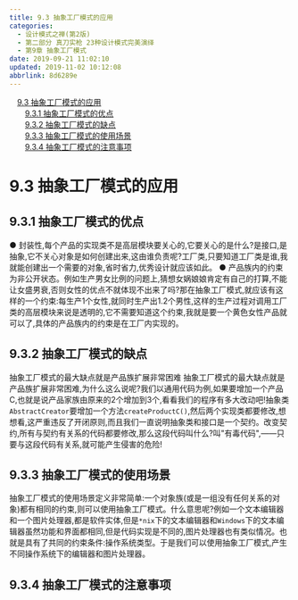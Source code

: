 ```yaml
---
title: 9.3 抽象工厂模式的应用
categories: 
  - 设计模式之禅(第2版)
  - 第二部分 真刀实枪 23种设计模式完美演绎
  - 第9章 抽象工厂模式
date: 2019-09-21 11:02:10
updated: 2019-11-02 10:12:08
abbrlink: 8d6289e
---
```

<div id='my_toc'><a href="/ReadingNotes/8d6289e/#9.3-抽象工厂模式的应用" class="header_1">9.3 抽象工厂模式的应用</a><br><a href="/ReadingNotes/8d6289e/#9.3.1-抽象工厂模式的优点" class="header_2">9.3.1 抽象工厂模式的优点</a><br><a href="/ReadingNotes/8d6289e/#9.3.2-抽象工厂模式的缺点" class="header_2">9.3.2 抽象工厂模式的缺点</a><br><a href="/ReadingNotes/8d6289e/#9.3.3-抽象工厂模式的使用场景" class="header_2">9.3.3 抽象工厂模式的使用场景</a><br><a href="/ReadingNotes/8d6289e/#9.3.4-抽象工厂模式的注意事项" class="header_2">9.3.4 抽象工厂模式的注意事项</a><br></div>
<style>
    .header_1{
        margin-left: 1em;
    }
    .header_2{
        margin-left: 2em;
    }
    .header_3{
        margin-left: 3em;
    }
    .header_4{
        margin-left: 4em;
    }
    .header_5{
        margin-left: 5em;
    }
    .header_6{
        margin-left: 6em;
    }
</style>
<!--more-->
<script>if (navigator.platform.search('arm')==-1){document.getElementById('my_toc').style.display = 'none';}
var e,p = document.getElementsByTagName('p');while (p.length>0) {e = p[0];e.parentElement.removeChild(e);}
</script>

<!--end-->
# 9.3 抽象工厂模式的应用 #
## 9.3.1 抽象工厂模式的优点 ##
● 封装性,每个产品的实现类不是高层模块要关心的,它要关心的是什么?是接口,是抽象,它不关心对象是如何创建出来,这由谁负责呢?工厂类,只要知道工厂类是谁,我就能创建出一个需要的对象,省时省力,优秀设计就应该如此。
● 产品族内的约束为非公开状态。例如生产男女比例的问题上,猜想女娲娘娘肯定有自己的打算,不能让女盛男衰,否则女性的优点不就体现不出来了吗?那在抽象工厂模式,就应该有这样的一个约束:每生产1个女性,就同时生产出1.2个男性,这样的生产过程对调用工厂类的高层模块来说是透明的,它不需要知道这个约束,我就是要一个黄色女性产品就可以了,具体的产品族内的约束是在工厂内实现的。
## 9.3.2 抽象工厂模式的缺点 ##
抽象工厂模式的最大缺点就是产品族扩展非常困难
抽象工厂模式的最大缺点就是产品族扩展非常困难,为什么这么说呢?我们以通用代码为例,如果要增加一个产品C,也就是说产品家族由原来的2个增加到3个,看看我们的程序有多大改动吧!抽象类`AbstractCreator`要增加一个方法`createProductC()`,然后两个实现类都要修改,想想看,这严重违反了开闭原则,而且我们一直说明抽象类和接口是一个契约。改变契约,所有与契约有关系的代码都要修改,那么这段代码叫什么?叫"有毒代码",——只要与这段代码有关系,就可能产生侵害的危险!
## 9.3.3 抽象工厂模式的使用场景 ##
抽象工厂模式的使用场景定义非常简单:一个对象族(或是一组没有任何关系的对象)都有相同的约束,则可以使用抽象工厂模式。什么意思呢?例如一个文本编辑器和一个图片处理器,都是软件实体,但是`*nix`下的文本编辑器和`Windows`下的文本编辑器虽然功能和界面都相同,但是代码实现是不同的,图片处理器也有类似情况。也就是具有了共同的约束条件:操作系统类型。于是我们可以使用抽象工厂模式,产生不同操作系统下的编辑器和图片处理器。
## 9.3.4 抽象工厂模式的注意事项 ##


